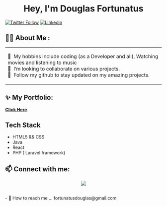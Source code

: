 <div id="header" align="center">
   <h1>Hey, I'm Douglas Fortunatus</h1>
</div>

<a href="https://twitter.com/Douglasfortunee"><img alt="Twitter Follow" src="https://img.shields.io/twitter/follow/Douglasfortunee?label=Twitter friends&style=for-the-badge&logo=twitter&color=1DA1F2"></a>
<a href="https://www.linkedin.com/in/douglas-fortunatus-355848199/"><img alt="Linkedin" src="https://img.shields.io/static/v1?style=for-the-badge&logo=linkedin&label=Linkedin Friends&message=1k&color=blue"></a>

<div align="center"></div>

## 👋🏾 About Me :

<table>
  <tr>
    <td valign="center">
      <p>
        🚀 &nbsp;My hobbies include coding (as a Developer and all), Watching movies and listening to music<br/>
        🙂 &nbsp;I’m looking to collaborate on various projects.<br/>
        💞️ &nbsp;Follow my github to stay updated on my amazing projects.<br/>
      </p>
    </td>
  </tr>
</table>

## ✨ My Portfolio:

 **[Click Here](https://douglasworks.netlify.app/)**.
 
## Tech Stack

- HTML5 && CSS
- Java
- React
- PHP ( Laravel framework)

## 📫 Connect with me:

<p align="center">
   <a href = "https://twitter.com/Douglasfortuneev"><img src="https://img.icons8.com/fluent/48/000000/twitter.png"/></a> <br>
</p>
<br>
- 📧 How to reach me ... fortunatusdouglas@gmail.com


